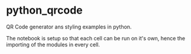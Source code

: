 # python_qrcode
QR Code generator ans styling examples in python.

The notebook is setup so that each cell can be run on it's own, hence the importing of the modules in every cell.
